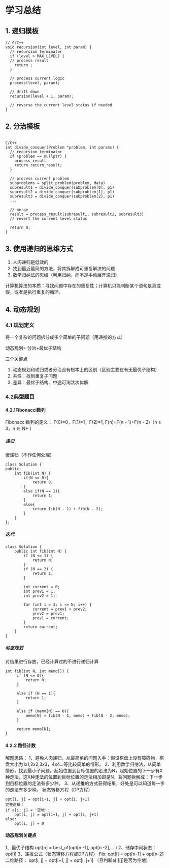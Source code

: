 
# 学习总结
## 1. 递归模板
```
// C/C++
void recursion(int level, int param) { 
  // recursion terminator
  if (level > MAX_LEVEL) { 
  // process result 
    return ; 
  }

  // process current logic 
  process(level, param);

  // drill down 
  recursion(level + 1, param);

  // reverse the current level status if needed
}

```

## 2. 分治模板
```

C/C++
int divide_conquer(Problem *problem, int params) {
  // recursion terminator
  if (problem == nullptr) {
    process_result
    return return_result;
  } 

  // process current problem
  subproblems = split_problem(problem, data)
  subresult1 = divide_conquer(subproblem[0], p1)
  subresult2 = divide_conquer(subproblem[1], p1)
  subresult3 = divide_conquer(subproblem[2], p1)
  ...

  // merge
  result = process_result(subresult1, subresult2, subresult3)
  // revert the current level status
 
  return 0;
}
```
## 3. 使用递归的思维方式

1. 人肉递归是低效的
2. 找到最近最简的方法，将其拆解成可重复解决的问题
3. 数学归纳法的思维（利用归纳，而不是手动展开递归）

计算机算法的本质：寻找问题中存在的重复性；计算机只能判断某个语句是真或假，或者是执行重复的循环。

## 4. 动态规划
### 4.1 规划定义

将一个复杂的问题拆分成多个简单的子问题（用递推的方式）

动态规划= 分治+最优子结构

三个关键点

1. 动态规划和递归或者分治没有根本上的区别（区别主要在有无最优子结构）
2. 共性：找到重复子问题
3. 差异：最优子结构、中途可淘汰次优解

### 4.2典型题目
#### 4.2.1Fibonacci数列

Fibonacci数列的定义：
F(0)=0，F(1)=1，F(2)=1, F(n)=F(n - 1)+F(n - 2)（n ≥ 3，n ∈ N* ）

##### 递归
傻递归（不作任何处理）
```
class Solution {
public:
    int fib(int N) {
        if(N <= 0){
            return 0;
        }
        else if(N == 1){
            return 1;
        }
        else{
            return fib(N - 1) + fib(N - 2);
        }
    }
};

```

##### 迭代

```
class Solution {
    public int fib(int N) {
        if (N <= 1) {
            return N;
        }
        if (N == 2) {
            return 1;
        }

        int current = 0;
        int prev1 = 1;
        int prev2 = 1;

        for (int i = 3; i <= N; i++) {
            current = prev1 + prev2;
            prev2 = prev1;
            prev1 = current;
        }
        return current;
    }
}

```

##### 动态规划
对结果进行存放，已经计算过的不进行递归计算
```
int fib(int N, int memo[]) {
     if (N <= 0){
         return 0;
     }

     else if (N == 1){
         return 1;
     }

     else if (memo[N] == 0){
         memo[N] = fib(N - 1, memo) + fib(N - 2, memo);
     }

     return memo[N];
}

```

#### 4.2.2 路径计数
解题思路：
1、避免人肉递归，从最简单的问题入手：假设棋盘上没有障碍物，棋盘大小为1x1,2x2,3x3，4x4...等比较简单的情形。
2、利用数学归纳法，从简单情形，找到最小子问题。起始位置到目标位置的走法为N，起始位置的下一步有X种走法，这X种走法的位置到目标位置的走法相加即是N，将问题拆解成：下一步到目标位置的走法有多少种。
3、从递推的方式获得结果，好处是可以知道每一步的走法有多少种。
状态转移方程（DP方程）
```
opt[i, j] = opt[i+1, j] + opt[i, j+1]
完整逻辑：
if a[i, j] = '空地':
    opt[i, j] = opt[i+1, j] + opt[i, j+1]
else:
    opt[i, j] = 0
```
#### 动态规划关键点
1、最优子结构 opt[n] = best_of(opt[n -1], opt[n -2], ...)
2、储存中间状态：opt[i]
3、递推公式（状态转移方程或DP方程）
Fib: opt[i] = opt[n-1] + opt[n-2]
二维路径：   opt[i, j] = opt[i+1, j] + opt[i, j+1] （且判断a[i][j]是否为空地）









